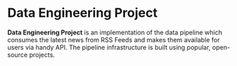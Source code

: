 # Data Engineering Project 

**Data Engineering Project** is an implementation of the data pipeline which consumes the latest news from RSS Feeds and makes them available for users via handy API.
The pipeline infrastructure is built using popular, open-source projects.




